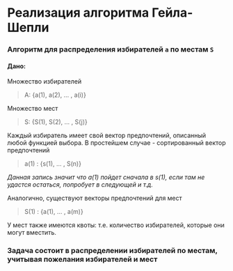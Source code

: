 # Реализация алгоритма Гейла-Шепли

### Алгоритм для распределения избирателей `a` по местам `S`
#### Дано:
Множество избирателей
> A: {a(1), a(2), ... , a(i)}

Множество мест
> S: {S(1), S(2), ... , S(j)}

Каждый избиратель имеет свой вектор предпочтений, описанный любой функцией выбора. В простейшем случае - сортированный вектор предпочтений
> a(1) : {s(1), ... , S(n)}

_Данная запись значит что а(1) пойдет сначала в s(1), если там не удастся остаться, попробует в следующей и т.д._

Аналогично, существуют векторы предпочтений для мест
> S(1) : {a(1), ... , a(m)}

У мест также имеются квоты: т.е. количество избирателей, которые они могут вместить.

### Задача состоит в распределении избирателей по местам, учитывая пожелания избирателей и мест